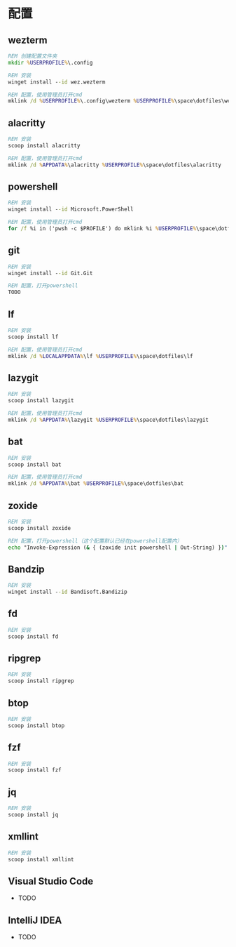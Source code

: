 # 配置

## wezterm

```cmd
REM 创建配置文件夹
mkdir %USERPROFILE%\.config

REM 安装
winget install --id wez.wezterm

REM 配置，使用管理员打开cmd
mklink /d %USERPROFILE%\.config\wezterm %USERPROFILE%\space\dotfiles\wezterm
```

## alacritty

```cmd
REM 安装
scoop install alacritty

REM 配置，使用管理员打开cmd
mklink /d %APPDATA%\alacritty %USERPROFILE%\space\dotfiles\alacritty
```

## powershell

```cmd
REM 安装
winget install --id Microsoft.PowerShell

REM 配置，使用管理员打开cmd
for /f %i in ('pwsh -c $PROFILE') do mklink %i %USERPROFILE%\space\dotfiles\powershell\Microsoft.PowerShell_profile.ps1
```

## git

```cmd
REM 安装
winget install --id Git.Git

REM 配置，打开powershell
TODO
```

## lf

```cmd
REM 安装
scoop install lf

REM 配置，使用管理员打开cmd
mklink /d %LOCALAPPDATA%\lf %USERPROFILE%\space\dotfiles\lf
```

## lazygit

```cmd
REM 安装
scoop install lazygit

REM 配置，使用管理员打开cmd
mklink /d %APPDATA%\lazygit %USERPROFILE%\space\dotfiles\lazygit
```

## bat 

```cmd
REM 安装
scoop install bat

REM 配置，使用管理员打开cmd
mklink /d %APPDATA%\bat %USERPROFILE%\space\dotfiles\bat
```

## zoxide 

```cmd
REM 安装
scoop install zoxide

REM 配置，打开powershell（这个配置默认已经在powershell配置内）
echo "Invoke-Expression (& { (zoxide init powershell | Out-String) })" >> $PROFILE
```

## Bandzip

```cmd
REM 安装
winget install --id Bandisoft.Bandizip
```

## fd

```cmd
REM 安装
scoop install fd
```

## ripgrep

```cmd
REM 安装
scoop install ripgrep
```

## btop

```cmd
REM 安装
scoop install btop
```

## fzf

```cmd
REM 安装
scoop install fzf
```

## jq

```cmd
REM 安装
scoop install jq
```

## xmllint

```cmd
REM 安装
scoop install xmllint
```

## Visual Studio Code 

* TODO

## IntelliJ IDEA

* TODO
